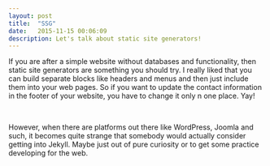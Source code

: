 ```yaml
---
layout: post
title:  "SSG"
date:   2015-11-15 00:06:09
description: Let's talk about static site generators!
---
```


If you are after a simple website without databases and functionality, then static site generators are something you should try.
I really liked that you can build separate blocks like headers and menus and then just include them into your web pages.
So if you want to update the contact information in the footer of your website, you have to change it only n one place.
Yay!

&nbsp;

However, when there are platforms out there like WordPress, Joomla and such, it becomes quite strange that somebody would
actually consider getting into Jekyll. Maybe just out of pure curiosity or to get some practice developing for the web.
